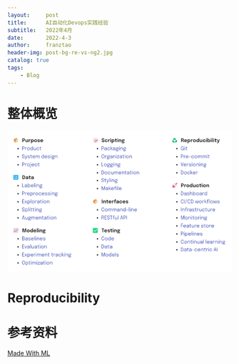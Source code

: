 ```yaml
---
layout:     post
title:      AI自动化Devops实践经验
subtitle:   2022年4月
date:       2022-4-3
author:     franztao
header-img: post-bg-re-vs-ng2.jpg
catalog: true
tags:
    - Blog
---
```

# 整体概览
![Made With M](2022-04-05-AI自动化Devops实践经验/img_2.png)
#  Reproducibility

#  参考资料
[Made With ML](https://madewithml.com/courses/mlops/product/)